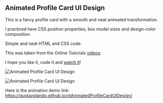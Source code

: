 ## Animated Profile Card UI Design

This is a fancy profile card with a smooth and neat animated transformation. 

I practiced here CSS position properties, box model sizes and design-color composition.

Simple and neat HTML and CSS code.

This was taken from the Online Tutorials [videos](https://www.youtube.com/watch?v=daAVTmsMXeI)

I hope you like it, code it and [watch it](https://gustavolando.github.io/otAnimatedProfileCardUIDesign/)!

![Animated Profile Card UI Design](https://gustavolando.github.io/otAnimatedProfileCardUIDesign/Animated%20Profile%20Card%20UI%20Design%201.png)

![Animated Profile Card UI Design](https://gustavolando.github.io/otAnimatedProfileCardUIDesign/Animated%20Profile%20Card%20UI%20Design%202.png)

Here is the animation demo link:  https://gustavolando.github.io/otAnimatedProfileCardUIDesign/
